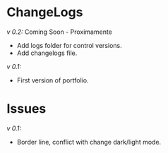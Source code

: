 # ChangeLogs

_v 0.2:_ Coming Soon - Proximamente

- Add logs folder for control versions.
- Add changelogs file.


_v 0.1:_

- First version of portfolio.

# Issues

_v 0.1:_

- Border line, conflict with change dark/light mode.